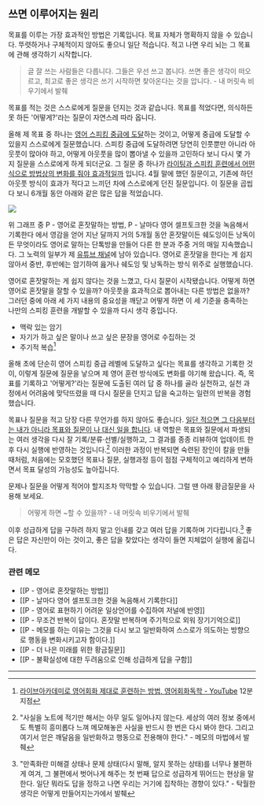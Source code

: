 ## 쓰면 이루어지는 원리

목표를 이루는 가장 효과적인 방법은 기록입니다. 목표 자체가 명확하지 않을 수 있습니다. 뚜렷하거나 구체적이지 않아도 좋으니 일단 적습니다. 적고 나면 우리 뇌는 그 목표에 관해 생각하기 시작합니다. 

>글 잘 쓰는 사람들은 다릅니다. 그들은 우선 쓰고 봅니다. 쓰면 좋은 생각이 떠오르고, 최고로 좋은 생각은 쓰기 시작하면 찾아온다는 것을 압니다. - 내 머릿속 비우기에서 발췌

목표를 적는 것은 스스로에게 질문을 던지는 것과 같습니다. 목표를 적었다면, 의식하든 못 하든 '어떻게?'라는 질문이 자연스레 따라 옵니다. 

올해 제 목표 중 하나는 [영어 스피킹 중급에 도달](https://twitter.com/slowdive15/status/1541672745859092480/photo/1)하는 것이고, 어떻게 중급에 도달할 수 있을지 스스로에게 질문했습니다. 스피킹 중급에 도달하려면 당연히 인풋뿐만 아니라 아웃풋이 많아야 하고, 어떻게 아웃풋을 많이 뽑아낼 수 있을까 고민하다 보니 다시 몇 가지 질문을 스스로에게 하게 되더군요. 그 질문 중 하나가 <u>라이팅과 스피킹 훈련에서 어떤 식으로 방법상의 변화를 줘야 효과적일까</u> 입니다. 4월 말에 했던 질문이고, 기존에 하던 아웃풋 방식이 효과가 적다고 느끼던 차에 스스로에게 던진 질문입니다. 이 질문을 곱씹다 보니 6개월 동안 아래와 같은 많은 답을 적었습니다.

![](https://i.imgur.com/mFlMahV.png)

위 그래프 중 P - 영어로 혼잣말하는 방법, P - 날마다 영어 셀프토크한 것을 녹음해서 기록한다 에서 영감을 얻어 지난 달까지 거의 5개월 동안 혼잣말이든 쉐도잉이든 낭독이든 무엇이라도 영어로 말하는 단톡방을 만들어 다른 한 분과 주중 거의 매일 지속했습니다. 그 노력의 일부가 제 [유튜브 채널](https://www.youtube.com/user/spacekatb1)에 남아 있습니다. 영어로 혼잣말을 한다는 게 쉽지 않아서 중반, 후반에는 암기하여 읊거나 쉐도잉 및 낭독하는 방식 위주로 실행했습니다. 

영어로 혼잣말하는 게 쉽지 않다는 것을 느꼈고, 다시 질문이 시작됐습니다. 어떻게 하면 영어로 혼잣말을 잘할 수 있을까? 아웃풋을 효과적으로 뽑아내는 다른 방법은 없을까? 그러던 중에 아래 세 가지 내용의 중요성을 깨닫고 어떻게 하면 이 세 기준을 충족하는 나만의 스피킹 훈련을 개발할 수 있을까 다시 생각 중입니다.

- 맥락 있는 암기
- 자기가 하고 싶은 말이나 쓰고 싶은 문장을 영어로 수집하는 것
- 주기적 복습[^1]

올해 초에 단순히 영어 스피킹 중급 레벨에 도달하고 싶다는 목표를 생각하고 기록한 것이, 이렇게 질문에 질문을 낳으며 제 영어 훈련 방식에도 변화를 야기해 왔습니다. 즉, 목표를 기록하고 '어떻게?'라는 질문에 도출된 여러 답 중 하나를 골라 실천하고, 실천 과정에서 어려움에 맞닥뜨렸을 때 다시 질문을 던지고 답을 숙고하는 일련의 반복을 경험했습니다.

목표나 질문을 적고 당장 다른 무언가를 하지 않아도 좋습니다. <u>일단 적으면 그 다음부터는 내가 아니라 목표와 질문이 나 대신 일을 합니다</u>. 내 역할은 목표와 질문에서 파생되는 여러 생각을 다시 잘 기록/분류·선별/실행하고, 그 결과를 종종 리뷰하여 업데이트 한 후 다시 실행에 반영하는 것입니다.[^2] 이러한 과정이 반복되면 숙련된 장인이 칼을 만들 때처럼, 처음에는 모호했던 목표나 질문, 실행과정 등이 점점 구체적이고 예리하게 변하면서 목표 달성의 가능성도 높아집니다.

문제나 질문을 어떻게 적어야 할지조차 막막할 수 있습니다. 그럴 땐 아래 황금질문을 사용해 보세요.

>어떻게 하면 ~할 수 있을까? - 내 머릿속 비우기에서 발췌

이후 성급하게 답을 구하려 하지 말고 인내를 갖고 여러 답을 기록하며 기다립니다.[^3] 좋은 답은 자신만이 아는 것이고, 좋은 답을 찾았다는 생각이 들면 지체없이 실행에 옮깁니다. 

### 관련 메모
- [[P - 영어로 혼잣말하는 방법]]
- [[P - 날마다 영어 셀프토크한 것을 녹음해서 기록한다]]
- [[P - 영어로 표현하기 어려운 일상언어를 수집하여 저널에 반영]]
- [[P - 무조건 반복이 답이다. 혼잣말 반복하며 주기적으로 외워 장기기억으로]]
- [[P - 메모를 하는 이유는 그것을 다시 보고 일반화하여 스스로가 의도하는 방향으로 행동을 변화시키고자 함이다.]]
- [[P - 더 나은 미래를 위한 황금질문]]
- [[P - 불확실성에 대한 두려움으로 인해 성급하게 답을 구함]]

---

[^1]: [라이브아카데미로 영어회화 제대로 훈련하는 방법, 영어회화독학 - YouTube](https://www.youtube.com/watch?v=5QWFv2pEawQ) 12분 지점
[^2]: "사실을 노트에 적기만 해서는 아무 일도 일어나지 않는다. 세상의 여러 정보 중에서도 특별히 흥미롭다 느껴 메모해놓은 사실을 반드시 한 번은 다시 봐야 한다. 그리고 여기서 얻은 깨달음을 일반화하고 행동으로 전용해야 한다." - 메모의 마법에서 발췌
[^3]: "만족화란 미해결 상태나 문제 상태(다시 말해, 알지 못하는 상태)를 너무나 불편하게 여겨, 그 불편에서 벗어나게 해주는 첫 번째 답으로 성급하게 뛰어드는 현상을 말한다. 일단 뭐라도 답을 정하고 나면 우리는 거기에 집착하는 경향이 있다." - 탁월한 생각은 어떻게 만들어지는가에서 발췌






